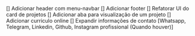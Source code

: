 [] Adicionar header com menu-navbar 
[] Adicionar footer
[] Refatorar UI do card de projetos
[] Adicionar aba para visualização de um projeto
[] Adicionar curriculo online
[] Expandir informações de contato [Whatsapp, Telegram, Linkedin, Github, Instagram profissional (Quando houver)]